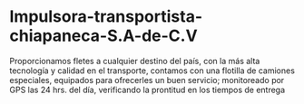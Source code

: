 # Impulsora-transportista-chiapaneca-S.A-de-C.V
Proporcionamos fletes a cualquier destino del país, con la más alta tecnología y calidad en el transporte, contamos con una flotilla de camiones especiales, equipados para ofrecerles un buen servicio; monitoreado por GPS las 24 hrs. del día, verificando la prontitud en los tiempos de entrega
